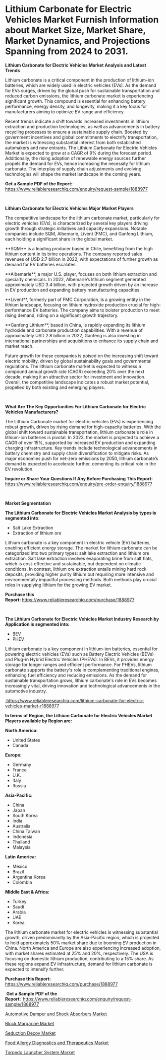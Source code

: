 <p><h1>Lithium Carbonate for Electric Vehicles Market Furnish Information about Market Size, Market Share, Market Dynamics, and Projections Spanning from 2024 to 2031.</h1></p><p><strong>Lithium Carbonate for Electric Vehicles Market Analysis and Latest Trends</strong></p>
<p><p>Lithium carbonate is a critical component in the production of lithium-ion batteries, which are widely used in electric vehicles (EVs). As the demand for EVs surges, driven by the global push for sustainable transportation and reduced carbon emissions, the lithium carbonate market is experiencing significant growth. This compound is essential for enhancing battery performance, energy density, and longevity, making it a key focus for manufacturers aiming to optimize EV range and efficiency.</p><p>Recent trends indicate a shift towards increased investments in lithium extraction and production technologies, as well as advancements in battery recycling processes to ensure a sustainable supply chain. Boosted by government incentives and global commitments to electrify transportation, the market is witnessing substantial interest from both established automakers and new entrants. The Lithium Carbonate for Electric Vehicles Market is expected to grow at a CAGR of 9% during the forecast period. Additionally, the rising adoption of renewable energy sources further propels the demand for EVs, hence increasing the necessity for lithium carbonate. The interplay of supply chain adjustments and evolving technologies will shape the market landscape in the coming years.</p></p>
<p><strong>Get a Sample PDF of the Report:&nbsp;</strong> <a href="https://www.reliableresearchiq.com/enquiry/request-sample/1888977?utm_campaign=1106&utm_medium=2&utm_source=Github&utm_content=ia&utm_term=30102024&utm_id=lithium-carbonate-for-electric-vehicles">https://www.reliableresearchiq.com/enquiry/request-sample/1888977</a></p>
<p>&nbsp;</p>
<p><strong>Lithium Carbonate for Electric Vehicles Major Market Players</strong></p>
<p><p>The competitive landscape for the lithium carbonate market, particularly for electric vehicles (EVs), is characterized by several key players driving growth through strategic initiatives and capacity expansions. Notable companies include SQM, Albemarle, Livent (FMC), and Ganfeng Lithium, each holding a significant share in the global market.</p><p>**SQM** is a leading producer based in Chile, benefiting from the high lithium content in its brine operations. The company reported sales revenues of USD 2.7 billion in 2022, with expectations of further growth as demand for EV batteries escalates.</p><p>**Albemarle**, a major U.S. player, focuses on both lithium extraction and specialty chemicals. In 2022, Albemarle’s lithium segment generated approximately USD 3.4 billion, with projected growth driven by an increase in EV production and expanding battery manufacturing capacities.</p><p>**Livent**, formerly part of FMC Corporation, is a growing entity in the lithium landscape, focusing on lithium hydroxide production crucial for high-performance EV batteries. The company aims to bolster production to meet rising demand, riding on a significant growth trajectory.</p><p>**Ganfeng Lithium**, based in China, is rapidly expanding its lithium hydroxide and carbonate production capabilities. With a revenue of approximately USD 2.8 billion in 2022, Ganfeng is also investing in international partnerships and acquisitions to enhance its supply chain and market reach.</p><p>Future growth for these companies is poised on the increasing shift toward electric mobility, driven by global sustainability goals and governmental regulations. The lithium carbonate market is expected to witness a compound annual growth rate (CAGR) exceeding 20% over the next decade, making it an attractive sector for investment and innovation. Overall, the competitive landscape indicates a robust market potential, propelled by both existing and emerging players.</p></p>
<p>&nbsp;</p>
<p><strong>What Are The Key Opportunities For Lithium Carbonate for Electric Vehicles Manufacturers?</strong></p>
<p><p>The Lithium Carbonate market for electric vehicles (EVs) is experiencing robust growth, driven by rising demand for high-capacity batteries. With the global shift toward sustainable transportation, lithium carbonate's role in lithium-ion batteries is pivotal. In 2023, the market is projected to achieve a CAGR of over 15%, supported by increased EV production and expanding charging infrastructure. Key trends include technological advancements in battery chemistry and supply chain diversification to mitigate risks. As major economies push for net-zero emissions by 2050, lithium carbonate’s demand is expected to accelerate further, cementing its critical role in the EV revolution.</p></p>
<p><strong>Inquire or Share Your Questions If Any Before Purchasing This Report:</strong> <a href="https://www.reliableresearchiq.com/enquiry/pre-order-enquiry/1888977?utm_campaign=1106&utm_medium=2&utm_source=Github&utm_content=ia&utm_term=30102024&utm_id=lithium-carbonate-for-electric-vehicles">https://www.reliableresearchiq.com/enquiry/pre-order-enquiry/1888977</a></p>
<p>&nbsp;</p>
<p><strong>Market Segmentation</strong></p>
<p><strong>The Lithium Carbonate for Electric Vehicles Market Analysis by types is segmented into:</strong></p>
<p><ul><li>Salt Lake Extraction</li><li>Extraction of lithium ore</li></ul></p>
<p><p>Lithium carbonate is a key component in electric vehicle (EV) batteries, enabling efficient energy storage. The market for lithium carbonate can be categorized into two primary types: salt lake extraction and lithium ore extraction. Salt lake extraction involves evaporating brine from salt flats, which is cost-effective and sustainable, but dependent on climatic conditions. In contrast, lithium ore extraction entails mining hard rock deposits, providing higher purity lithium but requiring more intensive and environmentally impactful processing methods. Both methods play crucial roles in supplying lithium for the growing EV market.</p></p>
<p><strong>Purchase this Report:&nbsp;</strong><a href="https://www.reliableresearchiq.com/purchase/1888977?utm_campaign=1106&utm_medium=2&utm_source=Github&utm_content=ia&utm_term=30102024&utm_id=lithium-carbonate-for-electric-vehicles">https://www.reliableresearchiq.com/purchase/1888977</a></p>
<p>&nbsp;</p>
<p><strong>The Lithium Carbonate for Electric Vehicles Market Industry Research by Application is segmented into:</strong></p>
<p><ul><li>BEV</li><li>PHEV</li></ul></p>
<p><p>Lithium carbonate is a key component in lithium-ion batteries, essential for powering electric vehicles (EVs) such as Battery Electric Vehicles (BEVs) and Plug-in Hybrid Electric Vehicles (PHEVs). In BEVs, it provides energy storage for longer ranges and efficient performance. For PHEVs, lithium carbonate supports the battery's role in complementing traditional engines, enhancing fuel efficiency and reducing emissions. As the demand for sustainable transportation grows, lithium carbonate's role in EVs becomes increasingly vital, driving innovation and technological advancements in the automotive industry.</p></p>
<p><a href="https://www.reliableresearchiq.com/lithium-carbonate-for-electric-vehicles-market-r1888977?utm_campaign=1106&utm_medium=2&utm_source=Github&utm_content=ia&utm_term=30102024&utm_id=lithium-carbonate-for-electric-vehicles">&nbsp;https://www.reliableresearchiq.com/lithium-carbonate-for-electric-vehicles-market-r1888977</a></p>
<p><strong>In terms of Region, the Lithium Carbonate for Electric Vehicles Market Players available by Region are:</strong></p>
<p>
    <p> <strong> North America: </strong>
        <ul>
            <li>United States</li>
            <li>Canada</li>
        </ul>
        </p> 
    <p> <strong> Europe: </strong>
        <ul>
            <li>Germany</li>
            <li>France</li>
            <li>U.K.</li>
            <li>Italy</li>
            <li>Russia</li>
        </ul>
        </p> 
    <p> <strong> Asia-Pacific: </strong>
        <ul>
            <li>China</li>
            <li>Japan</li>
            <li>South Korea</li>
            <li>India</li>
            <li>Australia</li>
            <li>China Taiwan</li>
            <li>Indonesia</li>
            <li>Thailand</li>
            <li>Malaysia</li>
        </ul>
        </p> 
    <p> <strong> Latin America: </strong>
        <ul>
            <li>Mexico</li>
            <li>Brazil</li>
            <li>Argentina Korea</li>
            <li>Colombia</li>
        </ul>
        </p> 
    <p> <strong> Middle East & Africa: </strong>
        <ul>
            <li>Turkey</li>
            <li>Saudi</li>
            <li>Arabia</li>
            <li>UAE</li>
            <li>Korea</li>
        </ul>
    </p>
    </p>
<p><p>The lithium carbonate market for electric vehicles is witnessing substantial growth, driven predominantly by the Asia-Pacific region, which is projected to hold approximately 50% market share due to booming EV production in China. North America and Europe are also experiencing increased adoption, with market shares estimated at 25% and 20%, respectively. The USA is focusing on domestic lithium production, contributing to a 15% share. As these regions expand EV infrastructure, demand for lithium carbonate is expected to intensify further.</p></p>
<p><strong>Purchase this Report: </strong><a href="https://www.reliableresearchiq.com/purchase/1888977?utm_campaign=1106&utm_medium=2&utm_source=Github&utm_content=ia&utm_term=30102024&utm_id=lithium-carbonate-for-electric-vehicles">https://www.reliableresearchiq.com/purchase/1888977</a></p>
<p>&nbsp;<strong>Get a Sample PDF of the Report:&nbsp;&nbsp;</strong><a href="https://www.reliableresearchiq.com/enquiry/request-sample/1888977?utm_campaign=1106&utm_medium=2&utm_source=Github&utm_content=ia&utm_term=30102024&utm_id=lithium-carbonate-for-electric-vehicles">https://www.reliableresearchiq.com/enquiry/request-sample/1888977</a></p>
<p><strong></strong></p>
<p><p><a href="https://github.com/fratgqppizur/Market-Research-Report-List-1/blob/main/automotive-damper-and-shock-absorbers-market.md?utm_campaign=1106&utm_medium=2&utm_source=Github&utm_content=ia&utm_term=30102024&utm_id=lithium-carbonate-for-electric-vehicles">Automotive Damper and Shock Absorbers Market</a></p><p><a href="https://www.linkedin.com/pulse/block-margarine-market-revolution-2024-2031-trends-shaping-76jkf?utm_campaign=1106&utm_medium=2&utm_source=Github&utm_content=ia&utm_term=30102024&utm_id=lithium-carbonate-for-electric-vehicles">Block Margarine Market</a></p><p><a href="https://issuu.com/reportprime-2/docs/seduction-decoy-market-size-2030.pp_868bc85a24f0b8?utm_campaign=1106&utm_medium=2&utm_source=Github&utm_content=ia&utm_term=30102024&utm_id=lithium-carbonate-for-electric-vehicles">Seduction Decoy Market</a></p><p><a href="https://github.com/hentonwytandusyl0/Market-Research-Report-List-1/blob/main/food-allergy-diagnostics-and-therapeutics-market.md?utm_campaign=1106&utm_medium=2&utm_source=Github&utm_content=ia&utm_term=30102024&utm_id=lithium-carbonate-for-electric-vehicles">Food Allergy Diagnostics and Therapeutics Market</a></p><p><a href="https://issuu.com/reportprime-2/docs/torpedo-launcher-system-market-size_13f47736d04bb8?utm_campaign=1106&utm_medium=2&utm_source=Github&utm_content=ia&utm_term=30102024&utm_id=lithium-carbonate-for-electric-vehicles">Torpedo Launcher System Market</a></p></p>